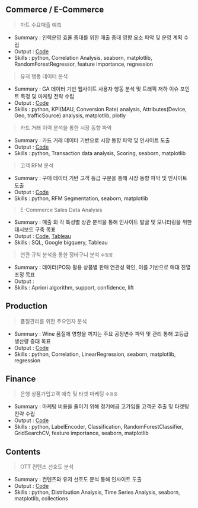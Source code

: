 ## Commerce / E-Commerce
> 마트 수요매출 예측
- Summary : 인력운영 효율 증대를 위한 매출 증대 영향 요소 파악 및 운영 계획 수립
- Output  : [Code](https://github.com/jd0421/Project/blob/main/Commerce_and_E_Commerce/%EB%A7%88%ED%8A%B8%20%EC%88%98%EC%9A%94%EB%A7%A4%EC%B6%9C%20%EC%98%88%EC%B8%A1_20250610%20-%202%EC%B0%A8.ipynb)
- Skills  : python, Correlation Analysis, seaborn, matplotlib, RandomForestRegressor, feature importance, regression

> 유저 행동 데이터 분석
- Summary : GA 데이터 기반 웹사이트 사용자 행동 분석 및 트래픽 저하 이슈 포인트 특정 및 마케팅 전략 수립
- Output  : [Code](https://github.com/jd0421/Project/blob/main/Commerce_and_E_Commerce/%EC%BD%98%ED%85%90%EC%B8%A0%20-%20%EC%9C%A0%EC%A0%80%20%ED%96%89%EB%8F%99%20%EB%8D%B0%EC%9D%B4%ED%84%B0%20%EB%B6%84%EC%84%9D%20-%20GA.ipynb)
- Skills  : python, KPI(MAU, Conversion Rate) analysis, Attributes(Device, Geo, trafficSource) analysis, matplotlib, plotly

> 카드 거래 이력 분석을 통한 시장 동향 파악
- Summary : 카드 거래 데이터 기반으로 시장 동향 파악 및 인사이트 도출
- Output  : [Code](https://github.com/jd0421/Project/blob/main/Commerce_and_E_Commerce/%EC%B9%B4%EB%93%9C%20%EA%B1%B0%EB%9E%98%20%EC%9D%B4%EB%A0%A5%20%EB%B6%84%EC%84%9D.ipynb) 
- Skills  : python, Transaction data analysis, Scoring, seaborn, matplotlib 

> 고객 RFM 분석 
- Summary : 구매 데이터 기반 고객 등급 구분을 통해 시장 동향 파악 및 인사이트 도출
- Output  : [Code](https://github.com/jd0421/Project/blob/main/Commerce_and_E_Commerce/%EC%9D%B4%EC%BB%A4%EB%A8%B8%EC%8A%A4%20%EA%B3%A0%EA%B0%9D%20RFM%20%EB%B6%84%EC%84%9D.ipynb)
- Skills  : python, RFM Segmentation, seaborn, matplotlib 

> E-Commerce Sales Data Analysis
- Summary : 매출 외 각 특성별 상관 분석을 통해 인사이트 발굴 및 모니터링을 위한 대시보드 구축 목표
- Output  : [Code](https://github.com/jd0421/Datarian_side_project_code/blob/main/E-Commerce%20Sales%20Dataset_250127.sql), [Tableau](https://public.tableau.com/app/profile/alex.noh6655/viz/Profitablilityanalysisforoptimization/1)
- Skills  : SQL, Google bigquery, Tableau

> 연관 규칙 분석을 통한 장바구니 분석 `수정중`
- Summary : 데이터(POS) 활용 상품별 판매 연관성 확인, 이를 기반으로 매대 진열 조정 목표
- Output  : 
- Skills  : Apriori algorithm, support, confidence, lift

## Production 
> 품질관리를 위한 주요인자 분석
- Summary : Wine 품질에 영향을 끼치는 주요 공정변수 파악 및 관리 통해 고등급 생산량 증대 목표
- Output  : [Code](https://github.com/jd0421/Project/blob/main/Product/%ED%92%88%EC%A7%88%EA%B4%80%EB%A6%AC%EB%A5%BC%20%EC%9C%84%ED%95%9C%20%EC%A3%BC%EC%9A%94%EC%9D%B8%EC%9E%90%20%EB%B6%84%EC%84%9D.ipynb)
- Skills  : python, Correlation, LinearRegression, seaborn, matplotlib, regression

## Finance
> 은행 상품가입고객 예측 및 타겟 마케팅 `수정중`
- Summary : 마케팅 비용을 줄이기 위해 정기예금 고가입률 고객군 추출 및 타겟팅 전략 수립
- Output  : [Code](https://github.com/jd0421/Project/blob/main/Finance/%EC%9D%80%ED%96%89%20%EC%83%81%ED%92%88%EA%B0%80%EC%9E%85%EA%B3%A0%EA%B0%9D%20%EC%98%88%EC%B8%A1%20%EB%B0%8F%20%ED%83%80%EA%B2%9F%20%EB%A7%88%EC%BC%80%ED%8C%85.ipynb) 
- Skills  : python, LabelEncoder, Classification, RandomForestClassifier, GridSearchCV, feature importance, seaborn, matplotlib

## Contents
> OTT 컨텐츠 선호도 분석
- Summary : 컨텐츠와 유저 선호도 분석 통해 인사이트 도출
- Output  : [Code](https://github.com/jd0421/Project/blob/main/Content/OTT%20%EC%BB%A8%ED%85%90%EC%B8%A0%20%EC%84%A0%ED%98%B8%EB%8F%84%20%EB%B6%84%EC%84%9D.ipynb)
- Skills  : python, Distribution Analysis, Time Series Analysis, seaborn, matplotlib, collections
